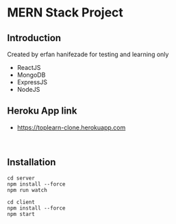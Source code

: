 # MERN Stack Project

## Introduction
Created by erfan hanifezade for testing and learning only
- ReactJS
- MongoDB
- ExpressJS
- NodeJS

## Heroku App link
- https://toplearn-clone.herokuapp.com

<br>

## Installation
```
cd server
npm install --force
npm run watch

cd client
npm install --force
npm start
```